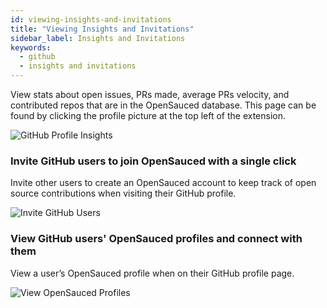 ```yaml
---
id: viewing-insights-and-invitations
title: "Viewing Insights and Invitations"
sidebar_label: Insights and Invitations
keywords:
  - github
  - insights and invitations
---
```


View stats about open issues, PRs made, average PRs velocity, and contributed repos that are in the OpenSauced database. This page can be found by clicking the profile picture at the top left of the extension.

![GitHub Profile Insights](../../../static/img/extension-popup.png)

### Invite GitHub users to join OpenSauced with a single click

Invite other users to create an OpenSauced account to keep track of open source contributions when visiting their GitHub profile.

![Invite GitHub Users](../../../static/img/extension-invite.png)

### View GitHub users' OpenSauced profiles and connect with them

View a user’s OpenSauced profile when on their GitHub profile page.

![View OpenSauced Profiles](../../../static/img/extension-view.png)
